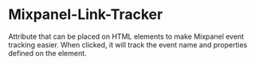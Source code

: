 # Mixpanel-Link-Tracker
Attribute that can be placed on HTML elements to make Mixpanel event tracking easier. When clicked, it will track the event name and properties defined on the element.
